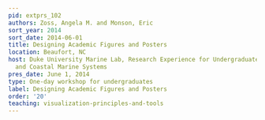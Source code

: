 ```yaml
---
pid: extprs_102
authors: Zoss, Angela M. and Monson, Eric
sort_year: 2014
sort_date: 2014-06-01
title: Designing Academic Figures and Posters
location: Beaufort, NC
host: Duke University Marine Lab, Research Experience for Undergraduates in Estuarine
  and Coastal Marine Systems
pres_date: June 1, 2014
type: One-day workshop for undergraduates
label: Designing Academic Figures and Posters
order: '20'
teaching: visualization-principles-and-tools
---
```

